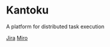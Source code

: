 # Kantoku
A platform for distributed task execution

[Jira](https://r-ischenko.atlassian.net/jira/software/projects/KAN/boards/1)
[Miro](https://miro.com/app/board/uXjVMS1wUJ0=/)


